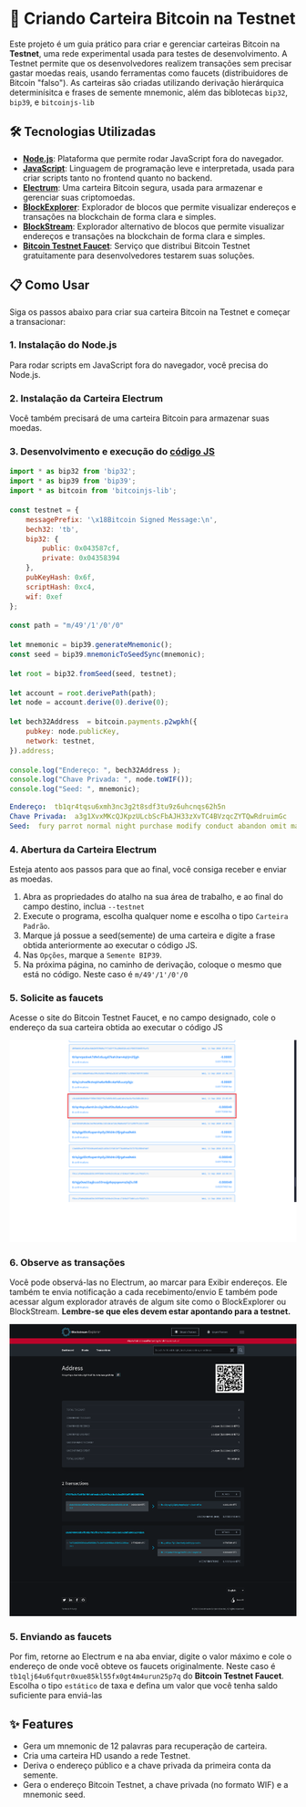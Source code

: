 # 🚀 Criando Carteira Bitcoin na Testnet

Este projeto é um guia prático para criar e gerenciar carteiras Bitcoin na **Testnet**, uma rede experimental usada para testes de desenvolvimento. A Testnet permite que os desenvolvedores realizem transações sem precisar gastar moedas reais, usando ferramentas como faucets (distribuidores de Bitcoin "falso"). 
As carteiras são criadas utilizando derivação hierárquica determinísitca e frases de semente mnemonic, além das biblotecas `bip32`, `bip39`, e `bitcoinjs-lib`

## 🛠️ Tecnologias Utilizadas

- **[Node.js](https://nodejs.org/pt)**: Plataforma que permite rodar JavaScript fora do navegador.
- **[JavaScript](https://www.w3schools.com/js/)**: Linguagem de programação leve e interpretada, usada para criar scripts tanto no frontend quanto no backend.
- **[Electrum](https://electrum.org/)**: Uma carteira Bitcoin segura, usada para armazenar e gerenciar suas criptomoedas.
- **[BlockExplorer](https://blockexplorer.one/bitcoin/testnet/address/)**: Explorador de blocos que permite visualizar endereços e transações na blockchain de forma clara e simples.
- **[BlockStream](https://blockstream.info/testnet/address/)**: Explorador alternativo de blocos que permite visualizar endereços e transações na blockchain de forma clara e simples.
- **[Bitcoin Testnet Faucet](https://bitcoinfaucet.uo1.net/)**: Serviço que distribui Bitcoin Testnet gratuitamente para desenvolvedores testarem suas soluções.

## 📋 Como Usar

Siga os passos abaixo para criar sua carteira Bitcoin na Testnet e começar a transacionar:

### 1. Instalação do Node.js

Para rodar scripts em JavaScript fora do navegador, você precisa do Node.js.

### 2. Instalação da Carteira Electrum

Você também precisará de uma carteira Bitcoin para armazenar suas moedas. 

### 3. Desenvolvimento e execução do [código JS](src/createWallet.js)

```javascript
import * as bip32 from 'bip32';
import * as bip39 from 'bip39';
import * as bitcoin from 'bitcoinjs-lib';

const testnet = {
    messagePrefix: '\x18Bitcoin Signed Message:\n',
    bech32: 'tb',
    bip32: {
        public: 0x043587cf,  
        private: 0x04358394 
    },
    pubKeyHash: 0x6f,      
    scriptHash: 0xc4,     
    wif: 0xef             
};

const path = "m/49'/1'/0'/0"

let mnemonic = bip39.generateMnemonic();
const seed = bip39.mnemonicToSeedSync(mnemonic);

let root = bip32.fromSeed(seed, testnet);

let account = root.derivePath(path);
let node = account.derive(0).derive(0);

let bech32Address  = bitcoin.payments.p2wpkh({
    pubkey: node.publicKey,
    network: testnet,
}).address;

console.log("Endereço: ", bech32Address );
console.log("Chave Privada: ", node.toWIF());
console.log("Seed: ", mnemonic);
```

```yaml
Endereço:  tb1qr4tqsu6xmh3nc3g2t8sdf3tu9z6uhcnqs62h5n
Chave Privada:  a3g1XvxMKcQJKpzULcbScFbAJH33zXvTC4BVzqcZYTQwRdruimGc
Seed:  fury parrot normal night purchase modify conduct abandon omit material ketchup person 
```

### 4. Abertura da Carteira Electrum

Esteja atento aos passos para que ao final, você consiga receber e enviar as moedas.

 1. Abra as propriedades do atalho na sua área de trabalho, e ao final do campo destino, inclua `--testnet`
 2. Execute o programa, escolha qualquer nome e escolha o tipo `Carteira Padrão`.
 3. Marque já possue a seed(semente) de uma carteira e digite a frase obtida anteriormente ao executar o código JS.
 4. Nas `Opções`, marque a `Semente BIP39`.
 5. Na próxima página, no caminho de derivação, coloque o mesmo que está no código. Neste caso é `m/49'/1'/0'/0`

### 5. Solicite as faucets

Acesse o site do Bitcoin Testnet Faucet, e no campo designado, cole o endereço da sua carteira obtida ao executar o código JS

![Solicitando faucets](src/prints/faucet.png)

### 6. Observe as transações

Você pode observá-las no Electrum, ao marcar para Exibir endereços. Ele também te envia notificação a cada recebimento/envio
E também pode acessar algum explorador através de algum site como o BlockExplorer ou BlockStream.
**Lembre-se que eles devem estar apontando para a testnet.**

![Observando transações](src/prints/explorer.png)

### 5. Enviando as faucets

Por fim, retorne ao Electrum e na aba enviar, digite o valor máximo e cole o endereço de onde você obteve os faucets originalmente.
Neste caso é `tb1qlj64u6fqutr0xue85kl55fx0gt4m4urun25p7q` do **Bitcoin Testnet Faucet**.
Escolha o tipo `estático` de taxa e defina um valor que você tenha saldo suficiente para enviá-las

## ✨ Features

- Gera um mnemonic de 12 palavras para recuperação de carteira.
- Cria uma carteira HD usando a rede Testnet.
- Deriva o endereço público e a chave privada da primeira conta da semente.
- Gera o endereço Bitcoin Testnet, a chave privada (no formato WIF) e a mnemonic seed.